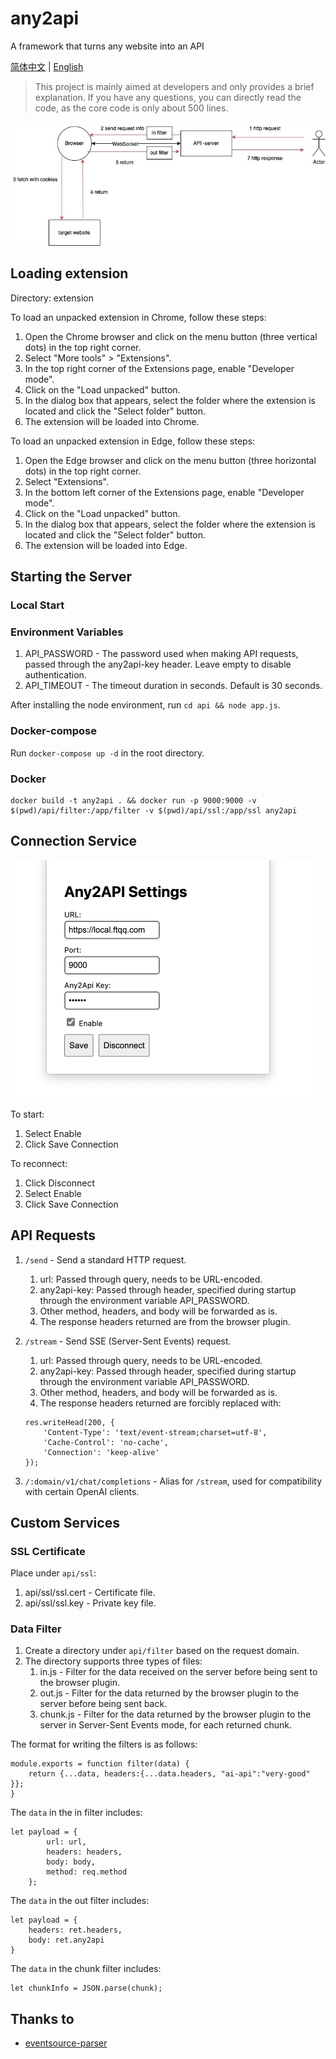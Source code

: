 # any2api

A framework that turns any website into an API

[简体中文](./README_CN.md) | [English](./README.md)

> This project is mainly aimed at developers and only provides a brief explanation. If you have any questions, you can directly read the code, as the core code is only about 500 lines.

![](images/20230820001742.png)

## Loading extension

Directory: extension

To load an unpacked extension in Chrome, follow these steps:

1. Open the Chrome browser and click on the menu button (three vertical dots) in the top right corner.
2. Select "More tools" > "Extensions".
3. In the top right corner of the Extensions page, enable "Developer mode".
4. Click on the "Load unpacked" button.
5. In the dialog box that appears, select the folder where the extension is located and click the "Select folder" button.
6. The extension will be loaded into Chrome.

To load an unpacked extension in Edge, follow these steps:

1. Open the Edge browser and click on the menu button (three horizontal dots) in the top right corner.
2. Select "Extensions".
3. In the bottom left corner of the Extensions page, enable "Developer mode".
4. Click on the "Load unpacked" button.
5. In the dialog box that appears, select the folder where the extension is located and click the "Select folder" button.
6. The extension will be loaded into Edge.


## Starting the Server

### Local Start

### Environment Variables

1. API_PASSWORD - The password used when making API requests, passed through the any2api-key header. Leave empty to disable authentication.
2. API_TIMEOUT - The timeout duration in seconds. Default is 30 seconds.

After installing the node environment, run `cd api && node app.js`.

### Docker-compose

Run `docker-compose up -d` in the root directory.

### Docker

```
docker build -t any2api . && docker run -p 9000:9000 -v $(pwd)/api/filter:/app/filter -v $(pwd)/api/ssl:/app/ssl any2api
```


## Connection Service

![](images/20230819150644.png)

To start:

1. Select Enable
2. Click Save Connection

To reconnect:

1. Click Disconnect
2. Select Enable
3. Click Save Connection

## API Requests

1. `/send` - Send a standard HTTP request.
    1. url: Passed through query, needs to be URL-encoded.
    1. any2api-key: Passed through header, specified during startup through the environment variable API_PASSWORD.
    1. Other method, headers, and body will be forwarded as is.
    1. The response headers returned are from the browser plugin.

1. `/stream` - Send SSE (Server-Sent Events) request.
    1. url: Passed through query, needs to be URL-encoded.
    1. any2api-key: Passed through header, specified during startup through the environment variable API_PASSWORD.
    1. Other method, headers, and body will be forwarded as is.
    1. The response headers returned are forcibly replaced with:
    ```
    res.writeHead(200, {
        'Content-Type': 'text/event-stream;charset=utf-8',
        'Cache-Control': 'no-cache',
        'Connection': 'keep-alive'
    });
    ```

1. `/:domain/v1/chat/completions` - Alias for `/stream`, used for compatibility with certain OpenAI clients.

## Custom Services

### SSL Certificate

Place under `api/ssl`:

1. api/ssl/ssl.cert - Certificate file.
1. api/ssl/ssl.key - Private key file.

### Data Filter

1. Create a directory under `api/filter` based on the request domain.
1. The directory supports three types of files:
    1. in.js - Filter for the data received on the server before being sent to the browser plugin.
    1. out.js - Filter for the data returned by the browser plugin to the server before being sent back.
    1. chunk.js - Filter for the data returned by the browser plugin to the server in Server-Sent Events mode, for each returned chunk.

The format for writing the filters is as follows:

```
module.exports = function filter(data) {
    return {...data, headers:{...data.headers, "ai-api":"very-good" }};
}
```

The `data` in the in filter includes:

```
let payload = {
        url: url,
        headers: headers,
        body: body,
        method: req.method
    };
```

The `data` in the out filter includes:

```
let payload = {
    headers: ret.headers,
    body: ret.any2api
}
```

The `data` in the chunk filter includes:

```
let chunkInfo = JSON.parse(chunk);
```

## Thanks to

- [eventsource-parser](https://github.com/rexxars/eventsource-parser)